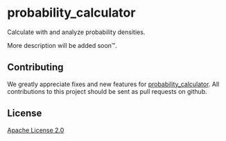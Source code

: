 # probability_calculator

Calculate with and analyze probability densities.

More description will be added soon™.

## Contributing
We greatly appreciate fixes and new features for [probability_calculator](https://github.com/HendrikRoehm/probability_calculator). All contributions to this project should be sent as pull requests on github.

## License

[Apache License 2.0](LICENSE)
